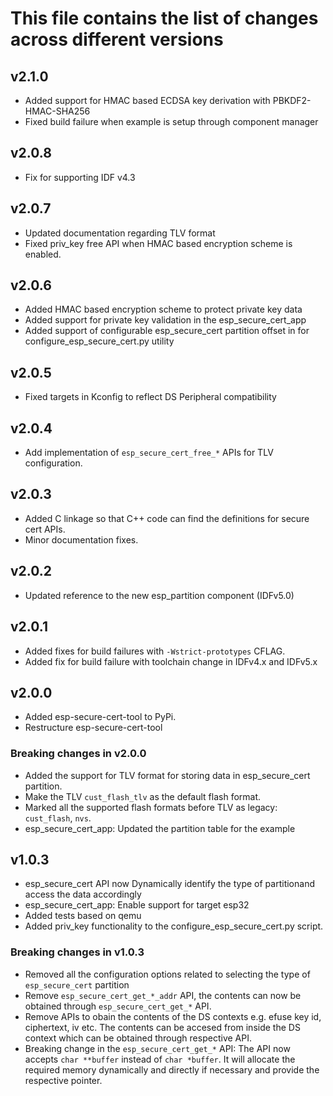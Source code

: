 # This file contains the list of changes across different versions

## v2.1.0
* Added support for HMAC based ECDSA key derivation with PBKDF2-HMAC-SHA256
* Fixed build failure when example is setup through component manager

## v2.0.8
* Fix for supporting IDF v4.3

## v2.0.7
* Updated documentation regarding TLV format
* Fixed priv_key free API when HMAC based encryption scheme is enabled.

## v2.0.6
* Added HMAC based encryption scheme to protect private key data
* Added support for private key validation in the esp_secure_cert_app
* Added support of configurable esp_secure_cert partition offset in for configure_esp_secure_cert.py utility

## v2.0.5
* Fixed targets in Kconfig to reflect DS Peripheral compatibility

## v2.0.4
* Add implementation of `esp_secure_cert_free_*` APIs for TLV configuration.

## v2.0.3
* Added C linkage so that C++ code can find the definitions for secure cert APIs.
* Minor documentation fixes.

## v2.0.2
* Updated reference to the new esp_partition component (IDFv5.0)

## v2.0.1
* Added fixes for build failures with `-Wstrict-prototypes` CFLAG.
* Added fix for build failure with toolchain change in IDFv4.x and IDFv5.x

## v2.0.0
* Added esp-secure-cert-tool to PyPi.
* Restructure esp-secure-cert-tool
### Breaking changes in v2.0.0
* Added the support for TLV format for storing data in esp_secure_cert partition.
* Make the TLV `cust_flash_tlv` as the default flash format.
* Marked all the supported flash formats before TLV as legacy: `cust_flash`, `nvs`.
* esp_secure_cert_app: Updated the partition table for the example

## v1.0.3
* esp_secure_cert API now Dynamically identify the type of partitionand access the data accordingly
* esp_secure_cert_app: Enable support for target esp32
* Added tests based on qemu
* Added priv_key functionality to the configure_esp_secure_cert.py script.
### Breaking changes in v1.0.3
* Removed all the configuration options related to selecting the type of `esp_secure_cert` partition
* Remove `esp_secure_cert_get_*_addr` API, the contents can now be obtained through `esp_secure_cert_get_*` API.
* Remove APIs to obain the contents of the DS contexts e.g. efuse key id, ciphertext, iv etc. The contents can be accesed from inside the DS context which can be obtained through respective API.
* Breaking change in the `esp_secure_cert_get_*` API:
The API now accepts `char **buffer` instead of `char *buffer`. It will allocate the required memory dynamically and directly if necessary and provide the respective pointer.
